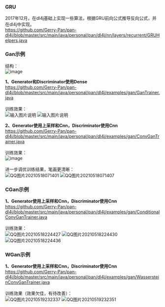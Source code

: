 ### GRU

2017年12月，在dl4j基础上实现一些算法，根据GRU前向公式推导反向公式，并在dl4j中实现。
<br />
https://github.com/Gerry-Pan/pan-dl4j/blob/master/src/main/java/personal/pan/dl4j/nn/layers/recurrent/GRUHelpers.java
<br />

### Gan示例

结构：
<br />
![image](https://user-images.githubusercontent.com/35036729/115952807-c05d3a00-a51a-11eb-9555-05aa68e0e2ce.png)

**1、Generator和Discriminator使用Dense**
<br />
https://github.com/Gerry-Pan/pan-dl4j/blob/master/src/main/java/personal/pan/dl4j/examples/gan/GanTrainer.java
<br />
<br />
训练效果：
<br />
![输入图片说明](https://images.gitee.com/uploads/images/2021/0422/084047_e42588ce_673907.png "QQ图片20210422083446.png")
![输入图片说明](https://images.gitee.com/uploads/images/2021/0422/084313_23216ff4_673907.png "QQ图片20210422083521.png")

**2、Generator使用上采样和Cnn，Discriminator使用Cnn**
<br />
https://github.com/Gerry-Pan/pan-dl4j/blob/master/src/main/java/personal/pan/dl4j/examples/gan/ConvGanTrainer.java
<br />
<br />
训练效果：
<br />
![image](https://user-images.githubusercontent.com/35036729/115952776-94da4f80-a51a-11eb-8ab6-87360f25720f.png)
<br />
<br />
进一步调优训练结果，笔画更清晰：
<br />
![QQ图片20210518071401](https://user-images.githubusercontent.com/35036729/118568156-cbb62500-b7a9-11eb-85a7-334477f64456.png)
![QQ图片20210518071407](https://user-images.githubusercontent.com/35036729/118568159-cce75200-b7a9-11eb-9c3e-4e85ce0ce89a.png)

### CGan示例
**1、Generator使用上采样和Cnn，Discriminator使用Cnn**
<br />
https://github.com/Gerry-Pan/pan-dl4j/blob/master/src/main/java/personal/pan/dl4j/examples/gan/ConditionalConvGanTrainer.java
<br />
<br />
训练效果：
<br />
![QQ图片20210518224427](https://user-images.githubusercontent.com/35036729/118673200-673baa00-b82b-11eb-9cc3-031b1e23a493.png)
![QQ图片20210518224430](https://user-images.githubusercontent.com/35036729/118673218-69056d80-b82b-11eb-97db-0f5098e4f8ce.png)
![QQ图片20210518224436](https://user-images.githubusercontent.com/35036729/118673222-699e0400-b82b-11eb-9fd3-76cdc358cd21.png)

### WGan示例
**1、Generator使用上采样和Cnn，Discriminator使用Cnn**
<br />
https://github.com/Gerry-Pan/pan-dl4j/blob/master/src/main/java/personal/pan/dl4j/examples/gan/WassersteinConvGanTrainer.java
<br />
<br />
训练效果（效果欠佳，有待改善）：
<br />
![QQ图片20210519232337](https://user-images.githubusercontent.com/35036729/118840314-dda6dd80-b8f9-11eb-8adf-7f03fa40cba8.png)
![QQ图片20210519232351](https://user-images.githubusercontent.com/35036729/118840327-e0093780-b8f9-11eb-990d-461bbccc7903.png)

<br />
